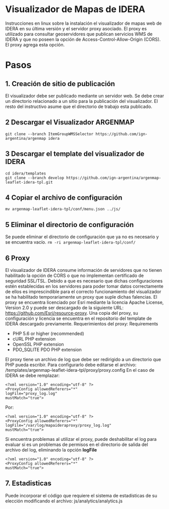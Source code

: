 # Visualizador de Mapas de IDERA

Instrucciones en linux sobre la instalación el visualizador de mapas web de IDERA en su última versión y el servidor proxy asociado.
El proxy es utilizado para consultar geoservidores que publican servicios WMS de IDERA y que no poseen la opción de Access-Control-Allow-Origin (CORS). El proxy agrega esta opción.

# Pasos

## 1. Creación de sitio de publicación

El visualizador debe ser publicado mediante un servidor web. Se debe crear un directorio relacionado a un sitio para la publicación del visualizador. El resto del instructivo asume que el directorio de trabajo esta publicado.

## 2 Descargar el Visualizador ARGENMAP

`git clone --branch ItemGroupWMSSelector https://github.com/ign-argentina/argenmap idera`

## 3 Descargar el template del visualizador de IDERA

	cd idera/templates
	git clone --branch develop https://github.com/ign-argentina/argenmap-leaflet-idera-tpl.git 

## 4 Copiar el archivo de configuración
	mv argenmap-leaflet-idera-tpl/conf/menu.json ../js/
	
## 5 Eliminar el directorio de  configuración
Se puede eliminar el directorio de configuración que ya no es necesario y se encuentra vacío.
`rm -ri argenmap-leaflet-idera-tpl/conf/`

## 6 Proxy
El visualizador de IDERA consume información de servidores que no tienen habilitado la opción de CORS o que no implementan certificado de seguridad SSL/TSL.  Debido a que es necesario que dichas configuraciones estén establecidas en los servidores para poder tomar datos correctamente de ellos es imprescindible para el correcto funcionamiento del visualizador se ha habilitado temporariamente un proxy que suple dichas falencias.
El proxy se encuentra licenciado por Esri mediante la licencia Apache License, Version 2.0 y puede ser descargado de la siguiente URL: https://github.com/Esri/resource-proxy.
Una copia del proxy, su configuración y licencia se encuentra en el repositorio del template de IDERA descargado previamente.
Requerimientos del proxy:
Requirements
* PHP 5.6 or higher (recommended)
* cURL PHP extension
* OpenSSL PHP extension
* PDO_SQLITE PDO PHP extension

El proxy tiene un archivo de log que debe ser redirigido a un directorio que PHP pueda escribir.
Para configurarlo debe editarse el archivo: /templates/argenmap-leaflet-idera-tpl/proxy/proxy.config
En el caso de IDERA se debe remplazar:

	<?xml version="1.0" encoding="utf-8" ?>
	<ProxyConfig allowedReferers="*"
	logFile="proxy_log.log"
	mustMatch="true">
	
Por:

	<?xml version="1.0" encoding="utf-8" ?>
	<ProxyConfig allowedReferers="*"
	logFile="/var/log/mapaideraproxy/proxy_log.log"
	mustMatch="true">
	
Si encuentra problemas al utilizar el proxy, puede deshabilitar el log para evaluar si es un problemas de permisos en el directorio de salida del archivo del log, eliminando la opción <b>logFile</b>

	<?xml version="1.0" encoding="utf-8" ?>
	<ProxyConfig allowedReferers="*"	
	mustMatch="true">
	
## 7. Estadisticas
Puede incorporar el código que requiere el sistema de estadísticas de su elección modificando el archivo: js/analytics/analytics.js
	